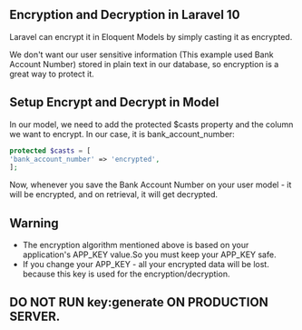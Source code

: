 ## Encryption and Decryption in Laravel 10

Laravel can encrypt it in Eloquent Models by simply casting it as encrypted.

We don't want our user sensitive information (This example used Bank Account Number) stored in plain text in our database, so encryption is a great way to protect it.

## Setup Encrypt and Decrypt in Model

In our model, we need to add the protected $casts property and the column we want to encrypt. In our case, it is bank_account_number:

```php
protected $casts = [
'bank_account_number' => 'encrypted',
];
```
Now, whenever you save the Bank Account Number on your user model - it will be encrypted, and on retrieval, it will get decrypted.

## Warning

- The encryption algorithm mentioned above is based on your application's APP_KEY value.So  you must keep your APP_KEY safe.
- If you change your APP_KEY - all your encrypted data will be lost. because this key is used for the encryption/decryption.

## DO NOT RUN key:generate ON PRODUCTION SERVER.
